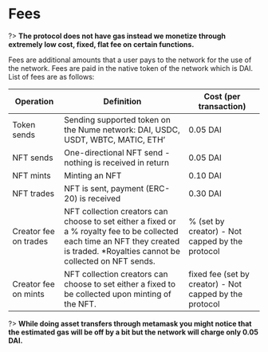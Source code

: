 
# Fees 
?> **The protocol does not have gas instead we monetize through extremely low cost, fixed, flat fee on certain functions.**

Fees are additional amounts that a user pays to the network for the use of the network. Fees are paid in the native token of the network which is DAI. List of fees are as follows:


| Operation       | Definition   | Cost (per transaction)    |
|---------------|-------------|-------------|
| Token sends     | Sending supported token on the Nume network: DAI, USDC, USDT, WBTC, MATIC, ETH’      | 0.05 DAI      |
| NFT sends         | One-directional NFT send - nothing is received in return                   | 0.05 DAI      |
| NFT mints          | Minting an NFT                   | 0.10 DAI      |
| NFT trades            | NFT is sent, payment (ERC-20) is received                  | 0.30 DAI    |
|Creator fee on trades    | NFT collection creators can choose to set either a fixed or a % royalty fee to be collected each time an NFT they created is traded.  *Royalties cannot be collected on NFT sends.                    | % (set by creator) - Not capped by the protocol |
|Creator fee on mints         | NFT collection creators can choose to set either a fixed to be collected upon minting of the NFT.               | fixed fee (set by creator) - Not capped by the protocol |


?> **While doing asset transfers through metamask you might notice that the estimated gas will be off by a bit but the network will charge only 0.05 DAI.**

